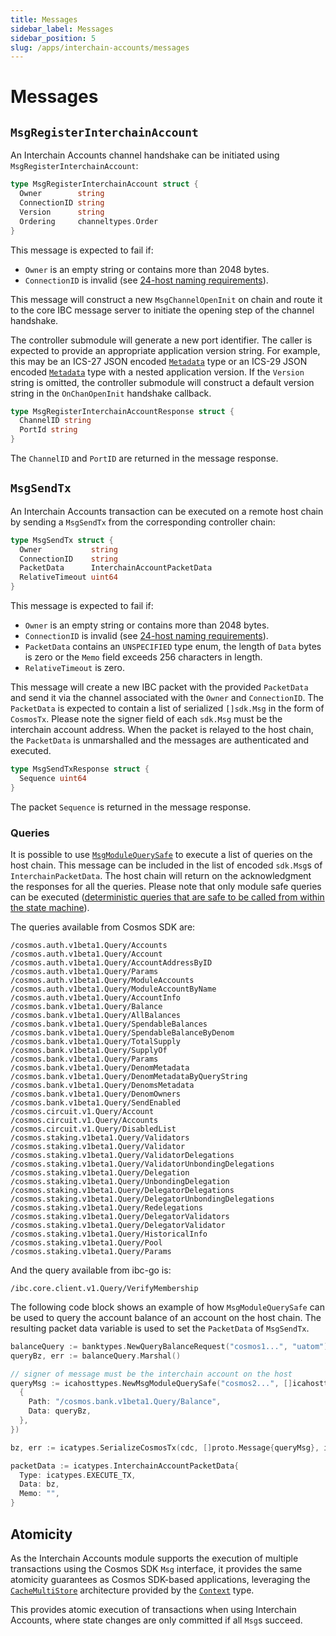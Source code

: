 ```yaml
---
title: Messages
sidebar_label: Messages
sidebar_position: 5
slug: /apps/interchain-accounts/messages
---
```



# Messages

## `MsgRegisterInterchainAccount`

An Interchain Accounts channel handshake can be initiated using `MsgRegisterInterchainAccount`:

```go
type MsgRegisterInterchainAccount struct {
  Owner        string
  ConnectionID string
  Version      string
  Ordering     channeltypes.Order
}
```

This message is expected to fail if:

- `Owner` is an empty string or contains more than 2048 bytes.
- `ConnectionID` is invalid (see [24-host naming requirements](https://github.com/cosmos/ibc/blob/master/spec/core/ics-024-host-requirements/README.md#paths-identifiers-separators)).

This message will construct a new `MsgChannelOpenInit` on chain and route it to the core IBC message server to initiate the opening step of the channel handshake.

The controller submodule will generate a new port identifier. The caller is expected to provide an appropriate application version string. For example, this may be an ICS-27 JSON encoded [`Metadata`](https://github.com/cosmos/ibc-go/blob/v6.0.0/proto/ibc/applications/interchain_accounts/v1/metadata.proto#L11) type or an ICS-29 JSON encoded [`Metadata`](https://github.com/cosmos/ibc-go/blob/v6.0.0/proto/ibc/applications/fee/v1/metadata.proto#L11) type with a nested application version.
If the `Version` string is omitted, the controller submodule will construct a default version string in the `OnChanOpenInit` handshake callback.

```go
type MsgRegisterInterchainAccountResponse struct {
  ChannelID string
  PortId string
}
```

The `ChannelID` and `PortID` are returned in the message response.

## `MsgSendTx`

An Interchain Accounts transaction can be executed on a remote host chain by sending a `MsgSendTx` from the corresponding controller chain:

```go
type MsgSendTx struct {
  Owner           string
  ConnectionID    string
  PacketData      InterchainAccountPacketData 
  RelativeTimeout uint64
}
```

This message is expected to fail if:

- `Owner` is an empty string or contains more than 2048 bytes.
- `ConnectionID` is invalid (see [24-host naming requirements](https://github.com/cosmos/ibc/blob/master/spec/core/ics-024-host-requirements/README.md#paths-identifiers-separators)).
- `PacketData` contains an `UNSPECIFIED` type enum, the length of `Data` bytes is zero or the `Memo` field exceeds 256 characters in length.
- `RelativeTimeout` is zero.

This message will create a new IBC packet with the provided `PacketData` and send it via the channel associated with the `Owner` and `ConnectionID`.
The `PacketData` is expected to contain a list of serialized `[]sdk.Msg` in the form of `CosmosTx`. Please note the signer field of each `sdk.Msg` must be the interchain account address.
When the packet is relayed to the host chain, the `PacketData` is unmarshalled and the messages are authenticated and executed.

```go
type MsgSendTxResponse struct {
  Sequence uint64
}
```

The packet `Sequence` is returned in the message response.

### Queries

It is possible to use [`MsgModuleQuerySafe`](https://github.com/cosmos/ibc-go/blob/eecfa5c09a4c38a5c9f2cc2a322d2286f45911da/proto/ibc/applications/interchain_accounts/host/v1/tx.proto#L41-L51) to execute a list of queries on the host chain. This message can be included in the list of encoded `sdk.Msg`s of `InterchainPacketData`. The host chain will return on the acknowledgment the responses for all the queries. Please note that only module safe queries can be executed ([deterministic queries that are safe to be called from within the state machine](https://docs.cosmos.network/main/build/building-modules/query-services#calling-queries-from-the-state-machine)). 
 
The queries available from Cosmos SDK are:

```plaintext
/cosmos.auth.v1beta1.Query/Accounts
/cosmos.auth.v1beta1.Query/Account
/cosmos.auth.v1beta1.Query/AccountAddressByID
/cosmos.auth.v1beta1.Query/Params
/cosmos.auth.v1beta1.Query/ModuleAccounts
/cosmos.auth.v1beta1.Query/ModuleAccountByName
/cosmos.auth.v1beta1.Query/AccountInfo
/cosmos.bank.v1beta1.Query/Balance
/cosmos.bank.v1beta1.Query/AllBalances
/cosmos.bank.v1beta1.Query/SpendableBalances
/cosmos.bank.v1beta1.Query/SpendableBalanceByDenom
/cosmos.bank.v1beta1.Query/TotalSupply
/cosmos.bank.v1beta1.Query/SupplyOf
/cosmos.bank.v1beta1.Query/Params
/cosmos.bank.v1beta1.Query/DenomMetadata
/cosmos.bank.v1beta1.Query/DenomMetadataByQueryString
/cosmos.bank.v1beta1.Query/DenomsMetadata
/cosmos.bank.v1beta1.Query/DenomOwners
/cosmos.bank.v1beta1.Query/SendEnabled
/cosmos.circuit.v1.Query/Account
/cosmos.circuit.v1.Query/Accounts
/cosmos.circuit.v1.Query/DisabledList
/cosmos.staking.v1beta1.Query/Validators
/cosmos.staking.v1beta1.Query/Validator
/cosmos.staking.v1beta1.Query/ValidatorDelegations
/cosmos.staking.v1beta1.Query/ValidatorUnbondingDelegations
/cosmos.staking.v1beta1.Query/Delegation
/cosmos.staking.v1beta1.Query/UnbondingDelegation
/cosmos.staking.v1beta1.Query/DelegatorDelegations
/cosmos.staking.v1beta1.Query/DelegatorUnbondingDelegations
/cosmos.staking.v1beta1.Query/Redelegations
/cosmos.staking.v1beta1.Query/DelegatorValidators
/cosmos.staking.v1beta1.Query/DelegatorValidator
/cosmos.staking.v1beta1.Query/HistoricalInfo
/cosmos.staking.v1beta1.Query/Pool
/cosmos.staking.v1beta1.Query/Params
```

And the query available from ibc-go is:

```plaintext
/ibc.core.client.v1.Query/VerifyMembership
```

The following code block shows an example of how `MsgModuleQuerySafe` can be used to query the account balance of an account on the host chain. The resulting packet data variable is used to set the `PacketData` of `MsgSendTx`.

```go
balanceQuery := banktypes.NewQueryBalanceRequest("cosmos1...", "uatom")
queryBz, err := balanceQuery.Marshal()

// signer of message must be the interchain account on the host
queryMsg := icahosttypes.NewMsgModuleQuerySafe("cosmos2...", []icahosttypes.QueryRequest{
  {
    Path: "/cosmos.bank.v1beta1.Query/Balance",
    Data: queryBz,
  },
})

bz, err := icatypes.SerializeCosmosTx(cdc, []proto.Message{queryMsg}, icatypes.EncodingProtobuf)

packetData := icatypes.InterchainAccountPacketData{
  Type: icatypes.EXECUTE_TX,
  Data: bz,
  Memo: "",
}
```

## Atomicity

As the Interchain Accounts module supports the execution of multiple transactions using the Cosmos SDK `Msg` interface, it provides the same atomicity guarantees as Cosmos SDK-based applications, leveraging the [`CacheMultiStore`](https://docs.cosmos.network/main/learn/advanced/store#cachemultistore) architecture provided by the [`Context`](https://docs.cosmos.network/main/learn/advanced/context.html) type.

This provides atomic execution of transactions when using Interchain Accounts, where state changes are only committed if all `Msg`s succeed.

